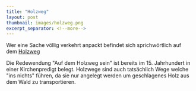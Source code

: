 ```yaml
---
title: "Holzweg"
layout: post
thumbnail: images/holzweg.png
excerpt_separator: <!--more-->
---
```


Wer eine Sache völlig verkehrt anpackt befindet sich sprichwörtlich auf dem [Holzweg](https://s.geo.admin.ch/bzbwmawj5d2k)

Die Redewendung "Auf dem Holzweg sein" ist bereits im 15. Jahrhundert in einer Kirchenpredigt belegt. Holzwege sind auch tatsächlich Wege welche "ins nichts" führen, da sie nur angelegt werden um geschlagenes Holz aus dem Wald zu transportieren.

<!--more-->
